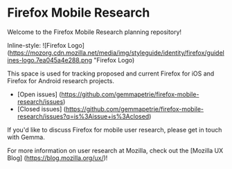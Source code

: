 # Firefox Mobile Research

Welcome to the Firefox Mobile Research planning repository!

Inline-style: 
![Firefox Logo](https://mozorg.cdn.mozilla.net/media/img/styleguide/identity/firefox/guidelines-logo.7ea045a4e288.png "Firefox Logo)

This space is used for tracking proposed and current Firefox for iOS and Firefox for Android research projects. 
* [Open issues] (https://github.com/gemmapetrie/firefox-mobile-research/issues)
* [Closed issues] (https://github.com/gemmapetrie/firefox-mobile-research/issues?q=is%3Aissue+is%3Aclosed)

If you'd like to discuss Firefox for mobile user research, please get in touch with Gemma. 

For more information on user research at Mozilla, check out the [Mozilla UX Blog] (https://blog.mozilla.org/ux/)!
